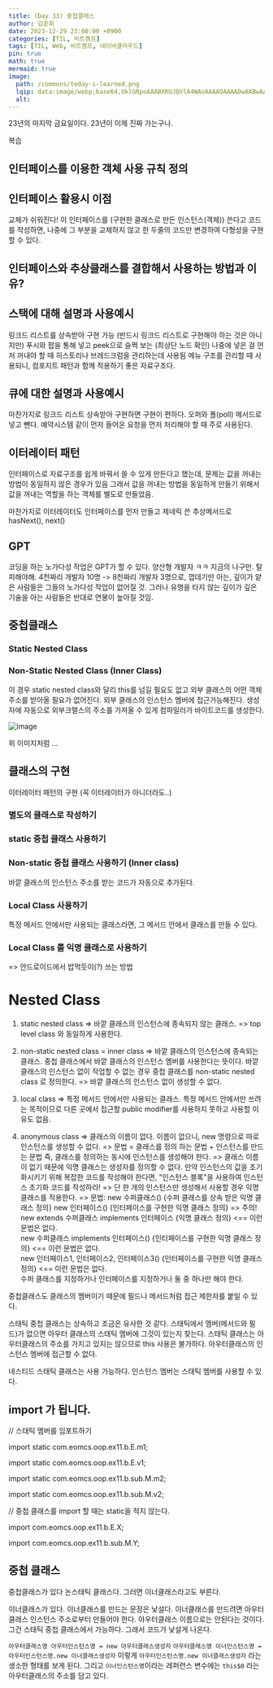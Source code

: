 ```yaml
---
title: (Day	33) 중첩클래스
author: 김준회
date: 2023-12-29 23:00:00 +0900
categories: [TIL, 비트캠프]
tags: [TIL, Web, 비트캠프, 네이버클라우드]
pin: true
math: true
mermaid: true
image:
  path: /commons/today-i-learned.png
  lqip: data:image/webp;base64,UklGRpoAAABXRUJQVlA4WAoAAAAQAAAADwAABwAAQUxQSDIAAAARL0AmbZurmr57yyIiqE8oiG0bejIYEQTgqiDA9vqnsUSI6H+oAERp2HZ65qP/VIAWAFZQOCBCAAAA8AEAnQEqEAAIAAVAfCWkAALp8sF8rgRgAP7o9FDvMCkMde9PK7euH5M1m6VWoDXf2FkP3BqV0ZYbO6NA/VFIAAAA
  alt:
---
```

23년의 마지막 금요일이다. 23년이 이제 진짜 가는구나.

복습
## 인터페이스를 이용한 객체 사용 규칙 정의
## 인터페이스 활용시 이점
교체가 쉬워진다! 이 인터페이스를 (구현한 클래스로 만든 인스턴스(객체)) 쓴다고 코드를 작성하면, 나중에 그 부분을 교체하지 않고 한 두줄의 코드만 변경하여 다형성을 구현할 수 있다.
## 인터페이스와 추상클래스를 결합해서 사용하는 방법과 이유?
## 스택에 대해 설명과 사용예시
링크드 리스트를 상속받아 구현 가능 (반드시 링크드 리스트로 구현해야 하는 것은 아니지만) 
푸시와 팝을 통해 넣고 peek으로 슬쩍 보는 (최상단 노드 확인)
나중에 넣은 걸 먼저 꺼내야 할 때
히스토리나 브레드크럼을 관리하는데 사용됨
메뉴 구조를 관리할 때 사용되니, 컴포지트 패턴과 함께 적용하기 좋은 자료구조다.
## 큐에 대한 설명과 사용예시
마찬가지로 링크드 리스트 상속받아 구현하면 구현이 편하다.
오퍼와 폴(poll) 메서드로 넣고 뺀다.
예약시스템 같이 먼저 들어온 요청을 먼저 처리해야 할 때 주로 사용된다.

## 이터레이터 패턴
인터페이스로 자료구조를 쉽게 바꿔서 쓸 수 있게 만든다고 했는데,
문제는 값을 꺼내는 방법이 동일하지 않은 경우가 있음
그래서 값을 꺼내는 방법을 동일하게 만들기 위해서
값을 꺼내는 역할을 하는 객체를 별도로 만들었음.

마찬가지로 이터레이터도 인터페이스를 먼저 만들고
제네릭 쓴 추상메서드로 hasNext(), next() 


## GPT
코딩을 하는 노가다성 작업은 GPT가 할 수 있다.
양산형 개발자 ㅋㅋ 지금의 나구만. 탈피해야해.
4천짜리 개발자 10명 -> 8천짜리 개발자 3명으로, 껍데기만 아는, 깊이가 얕은 사람들은 그들의 노가다성 작업이 없어질 것. 그러나 유행을 타지 않는 깊이가 깊은 기술을 아는 사람들은 반대로 연봉이 높아질 것임. 


## 중첩클래스
### Static Nested Class 
### Non-Static Nested Class (Inner Class)
이 경우 static nested class와 달리 this를 넘길 필요도 없고 외부 클래스의 어떤 객체 주소를 받아올 필요가 없어진다. 외부 클래스의 인스턴스 멤버에 접근가능해진다. 생성자에 자동으로 외부크랠스의 주소를 가져올 수 있게 컴파일러가 바이트코드를 생성한다.

![image](https://blog.kakaocdn.net/dn/moujG/btsCF7blKCI/5H3kB8ElTcfWRCHkQL5iR0/img.png)

위 이미지처럼 ...


## 클래스의 구현
이터레이터 패턴의 구현 (꼭 이터레이터가 아니더라도..)
### 별도의 클래스로 작성하기
### static 중첩 클래스 사용하기
### Non-static 중첩 클래스 사용하기 (Inner class)
바깥 클래스의 인스턴스 주소를 받는 코드가 자동으로 추가된다.
### Local Class 사용하기
특정 메서드 안에서만 사용되는 클래스라면, 그 메서드 안에서 클래스를 만들 수 있다. 
### Local Class 를 익명 클래스로 사용하기
=> 안드로이드에서 밥먹듯이(?) 쓰는 방법


# Nested Class
1) static nested class
=> 바깥 클래스의 인스턴스에 종속되지 않는 클래스.
=> top level class 와 동일하게 사용한다.

2) non-static nested class  = inner class
=> 바깥 클래스의 인스턴스에 종속되는 클래스.
중첩 클래스에서 바깥 클래스의 인스턴스 멤버를 사용한다는 뜻이다.
바깥 클래스의 인스턴스 없이 작업할 수 없는 경우
중첩 클래스를 non-static nested class 로 정의한다.
=> 바깥 클래스의 인스턴스 없이 생성할 수 없다.

3) local class
=> 특정 메서드 안에서만 사용되는 클래스.
특정 메서드 안에서만 쓰려는 목적이므로 다른 곳에서 접근할 public modifier를 사용하지 못하고 사용할 이유도 없음.

4) anonymous class
=> 클래스의 이름이 없다.
이름이 없으니,  new 명령으로 따로 인스턴스를 생성할 수 없다.
=> 문법 = 클래스를 정의 하는 문법 + 인스턴스를 만드는 문법
즉, 클래스를 정의하는 동시에 인스턴스를 생성해야 한다.
=> 클래스 이름이 없기 때문에 익명 클래스는 생성자를 정의할 수 없다.
만약 인스턴스의 값을 초기화시키기 위해 복잡한 코드를 작성해야 한다면,
"인스턴스 블록"을 사용하여 인스턴스 초기화 코드를 작성하라!
=> 단 한 개의 인스턴스만 생성해서 사용할 경우 익명 클래스를 적용한다.
=> 문법:
new 수퍼클래스()  {수퍼 클래스를 상속 받은 익명 클래스 정의}
new 인터페이스()  {인터페이스를 구현한 익명 클래스 정의}
=> 주의!
new  extends 수퍼클래스 implements 인터페이스 {익명 클래스 정의}  <== 이런 문법은 없다.
\
new 수퍼클래스 implements 인터페이스()  {인터페이스를 구현한 익명 클래스 정의}  <== 이런 문법은 없다.
\
new 인터페이스1, 인터페이스2, 인터페이스3()  {인터페이스를 구현한 익명 클래스 정의}  <== 이런 문법은 없다.
\
수퍼 클래스를 지정하거나 인터페이스를 지정하거나 둘 중 하나만 해야 한다.


중첩클래스도 클래스의 멤버이기 때문에 필드나 메서드처럼 접근 제한자를 붙일 수 있다.


스태틱 중첩 클래스는 상속하고 조금은 유사한 것 같다.
스태틱에서 멤버(메서드와 필드)가 없으면 아우터 클래스의 스태틱 멤버에 그것이 있는지 찾는다. 스태틱 클래스는 아우터클래스의 주소를 가지고 있지는 않으므로 this 사용은 불가하다. 아우터클래스의 인스턴스 멤버에 접근할 수 없다.

네스티드 스태틱 클래스는  사용 가능하다. 인스턴스 멤버는 스태틱 멤버를 사용할 수 있다.

## import 가 됩니다.
// 스태틱 멤버를 임포트하기

import  static com.eomcs.oop.ex11.b.E.m1;

import  static com.eomcs.oop.ex11.b.E.v1;

import  static com.eomcs.oop.ex11.b.sub.M.m2;

import  static com.eomcs.oop.ex11.b.sub.M.v2;

// 중첩 클래스를 import 할 때는 static을 적지 않는다.

import com.eomcs.oop.ex11.b.E.X;

import com.eomcs.oop.ex11.b.sub.M.Y;


## 중첩 클래스
중첩클래스가 있다
논스태틱 클래스다.
그러면 이너클래스라고도 부른다.

이너클래스가 있다.
이너클래스를 만드는 문장은 낯설다.
이너클래스를 만드려면 아우터클래스 인스턴스 주소로부터 만들어야 한다.
아우터클래스 이름으로는 안된다는 것이다. 그건 스태틱 중첩 클래스에서 가능하다.
그래서 코드가 낯설게 나온다.

`아우터클래스명 아우터인스턴스명 = new 아우터클래스생성자`
`아우터클래스명 이너인스턴스명 = 아우터인스턴스명.new 이너클래스생성자`
이렇게 `아우터인스턴스명.new 이너클래스생성자` 라는 생소한 형태를 보게 된다.
그리고 `이너인스턴스명`이라는 레퍼런스 변수에는 `this$0` 라는 아우터클래스의 주소를 담고 있다.